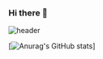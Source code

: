 ### Hi there 👋
![header](https://capsule-render.vercel.app/api?type=wave&color=auto&height=300&section=header&text=u0choi%20&fontSize=90)


[![Anurag's GitHub stats](https://github-readme-stats.vercel.app/api?username=u0choi)]

<!--
**u0choi/u0choi** is a ✨ _special_ ✨ repository because its `README.md` (this file) appears on your GitHub profile.

Here are some ideas to get you started:

- 🔭 I’m currently working on ...
- 🌱 I’m currently learning ...
- 👯 I’m looking to collaborate on ...
- 🤔 I’m looking for help with ...
- 💬 Ask me about ...
- 📫 How to reach me: ...
- 😄 Pronouns: ...
- ⚡ Fun fact: ...
-->
